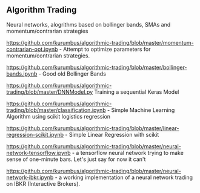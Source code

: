 ## Algorithm Trading

Neural networks, alogrithms based on bollinger bands, SMAs and momentum/contrarian strategies

https://github.com/kurumbus/algorithmic-trading/blob/master/momentum-contrarian-opt.ipynb  - Attempt to optimize parameters for momentum/contrarian strategies. 

https://github.com/kurumbus/algorithmic-trading/blob/master/bollinger-bands.ipynb - Good old Bollinger Bands

https://github.com/kurumbus/algorithmic-trading/blob/master/DNNModel.py  Training a sequential Keras Model 

https://github.com/kurumbus/algorithmic-trading/blob/master/classification.ipynb  - Simple Machine Learning Algorithm using scikit logistics regression

https://github.com/kurumbus/algorithmic-trading/blob/master/linear-regression-scikit.ipynb - Simple Linear Regression with scikit

https://github.com/kurumbus/algorithmic-trading/blob/master/neural-network-tensorflow.ipynb - a tensorflow neural network trying to make sense of one-minute bars. Let's just say for now it can't

https://github.com/kurumbus/algorithmic-trading/blob/master/neural-network-ibkr.ipynb  - a working implementation of a neural network trading on IBKR (Interactive Brokers).
